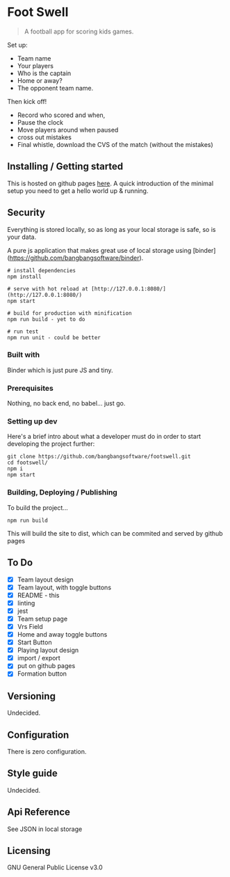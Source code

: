 #  Foot Swell 
> A football app for scoring kids games. 

Set up:
* Team name
* Your players
* Who is the captain
* Home or away?
* The opponent team name. 

Then kick off! 

* Record who scored and when, 
* Pause the clock 
* Move players around when paused
* cross out mistakes
* Final whistle, download the CVS of the match (without the mistakes)

## Installing / Getting started

This is hosted on github pages [here](http://bangbangsoftware.github.io/footswell/).
A quick introduction of the minimal setup you need to get a hello world up &
running.

## Security

Everything is stored locally, so as long as your local storage is safe, so is your data.

A pure js application that makes great use of local storage using [binder] (https://github.com/bangbangsoftware/binder). 

```shell
# install dependencies
npm install

# serve with hot reload at [http://127.0.0.1:8080/](http://127.0.0.1:8080/)
npm start

# build for production with minification 
npm run build - yet to do 

# run test
npm run unit - could be better
```

### Built with
Binder which is just pure JS and tiny.

### Prerequisites
Nothing, no back end, no babel... just go.

### Setting up dev

Here's a brief intro about what a developer must do in order to start developing
the project further:

```shell
git clone https://github.com/bangbangsoftware/footswell.git
cd footswell/
npm i
npm start 
```

### Building, Deploying / Publishing

To build the project...

```shell
npm run build
```
 This will build the site to dist, which can be commited and served by github
 pages

## To Do

* [x] Team layout design
* [x] Team layout, with toggle buttons
* [x] README - this
* [x] linting
* [x] jest
* [x] Team setup page
* [x] Vrs Field
* [x] Home and away toggle buttons
* [x] Start Button
* [x] Playing layout design
* [x] import / export
* [x] put on github pages
* [x] Formation button

## Versioning

Undecided.

## Configuration

There is zero configuration.

## Style guide

Undecided.

## Api Reference

See JSON in local storage

## Licensing

GNU General Public License v3.0


